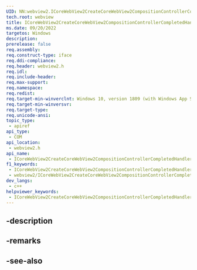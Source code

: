```yaml
---
UID: NN:webview2.ICoreWebView2CreateCoreWebView2CompositionControllerCompletedHandler
tech.root: webview
title: ICoreWebView2CreateCoreWebView2CompositionControllerCompletedHandler
ms.date: 09/20/2022
targetos: Windows
description: 
prerelease: false
req.assembly: 
req.construct-type: iface
req.ddi-compliance: 
req.header: webview2.h
req.idl: 
req.include-header: 
req.max-support: 
req.namespace: 
req.redist: 
req.target-min-winverclnt: Windows 10, version 1809 (with Windows App SDK 1.1 or later)
req.target-min-winversvr: 
req.target-type: 
req.unicode-ansi: 
topic_type:
 - apiref
api_type:
 - COM
api_location:
 - webview2.h
api_name:
 - ICoreWebView2CreateCoreWebView2CompositionControllerCompletedHandler
f1_keywords:
 - ICoreWebView2CreateCoreWebView2CompositionControllerCompletedHandler
 - webview2/ICoreWebView2CreateCoreWebView2CompositionControllerCompletedHandler
dev_langs:
 - c++
helpviewer_keywords:
 - ICoreWebView2CreateCoreWebView2CompositionControllerCompletedHandler
---
```


## -description

## -remarks

## -see-also

